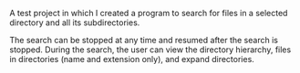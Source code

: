 A test project in which I created a program to search for files in a selected directory and all its subdirectories.

The search can be stopped at any time and resumed after the search is stopped. 
During the search, the user can view the directory hierarchy, files in directories (name and extension only), and expand directories. 
